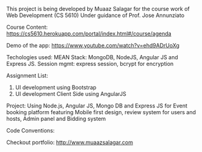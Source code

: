 

This project is being developed by Muaaz Salagar for the course work of Web Development (CS 5610)
Under guidance of Prof. Jose Annunziato

Course Content: https://cs5610.herokuapp.com/portal/index.html#/course/agenda


Demo of the app:
https://www.youtube.com/watch?v=ehd9ADrUoXg 

Techologies used:
MEAN Stack:
MongoDB, NodeJS, Angular JS and Express JS.
Session mgmt: express session, bcrypt for encryption


Assignment List:
1) UI development using Bootstrap
2) UI development Client Side using AngularJS



Project:
Using Node.js, Angular JS, Mongo DB and Express JS for Event booking platform featuring
Mobile first design, review system for users and hosts, Admin panel and Bidding system

Code Conventions:

Checkout portfolio: http://www.muaazsalagar.com


